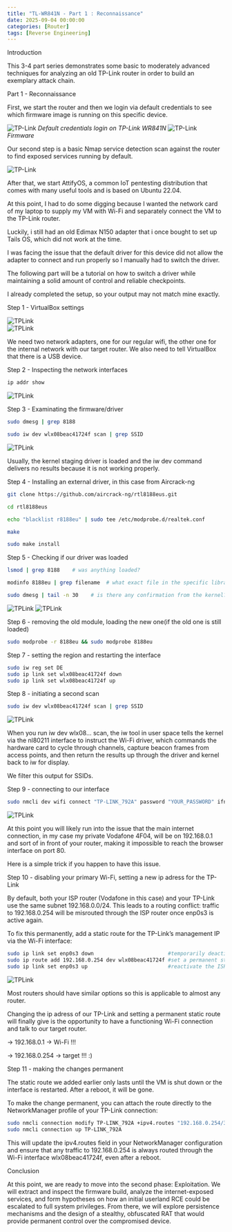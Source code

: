 ```yaml
---
title: "TL-WR841N - Part 1 : Reconnaissance"
date: 2025-09-04 00:00:00 
categories: [Router]
tags: [Reverse Engineering]
---
```

Introduction

This 3-4 part series demonstrates some basic to moderately advanced techniques for analyzing an old TP-Link router in order to build an exemplary attack chain.

Part 1 - Reconnaissance

First, we start the router and then we login via default credentials to see which firmware image is running on this specific device.

![TP-Link](/assets/TPLink/tplinkinterface.png)
*Default credentials login on TP-Link WR841N*
![TP-Link](/assets/TPLink/firmware.png)
*Firmware*

Our second step is a basic Nmap service detection scan against the router to find exposed services running by default.

![TP-Link](/assets/TPLink/nmap.png)

After that, we start AttifyOS, a common IoT pentesting distribution that comes with many useful tools and is based on Ubuntu 22.04.

At this point, I had to do some digging because I wanted the network card of my laptop to supply my VM with Wi-Fi and separately connect the VM to the TP-Link router.

Luckily, i still had an old Edimax N150 adapter that i once bought to set up Tails OS, which did not work at the time.

I was facing the issue that the default driver for this device did not allow the adapter to connect and run properly so I manually had to switch the driver. 

The following part will be a tutorial on how to switch a driver while maintaining a solid amount of control and reliable checkpoints.

I already completed the setup, so your output may not match mine exactly.

Step 1 - VirtualBox settings

![TPLink](/assets/TPLink/vboxset.png)    
![TPLink](/assets/TPLink/usb.png)   

We need two network adapters, one for our regular wifi, the other one for the internal network with our target router.
We also need to tell VirtualBox that there is a USB device.

Step 2 - Inspecting the network interfaces

```bash
ip addr show
```

![TPLink](/assets/TPLink/ipaddr.png)   

Step 3 - Examinating the firmware/driver 

```bash
sudo dmesg | grep 8188

sudo iw dev wlx08beac41724f scan | grep SSID
``` 

![TPLink](/assets/TPLink/iwdev.png)  

Usually, the kernel staging driver is loaded and the iw dev command delivers no results because it is not working properly.

Step 4 - Installing an external driver, in this case from Aircrack-ng

```bash
git clone https://github.com/aircrack-ng/rtl8188eus.git

cd rtl8188eus

echo "blacklist r8188eu" | sudo tee /etc/modprobe.d/realtek.conf

make

sudo make install
```


Step 5 - Checking if our driver was loaded

```bash
lsmod | grep 8188    # was anything loaded?

modinfo 8188eu | grep filename  # what exact file in the specific library got loaded?

sudo dmesg | tail -n 30    # is there any confirmation from the kernel?
```


![TPLink](/assets/TPLink/lsmodinfo.png) 
![TPLink](/assets/TPLink/dmesg.png)   

Step 6 - removing the old module, loading the new one(if the old one is still loaded)

```bash
sudo modprobe -r 8188eu && sudo modprobe 8188eu
```
Step 7 - setting the region and restarting the interface 

```bash
sudo iw reg set DE
sudo ip link set wlx08beac41724f down
sudo ip link set wlx08beac41724f up
```

Step 8 - initiating a second scan

```bash
sudo iw dev wlx08beac41724f scan | grep SSID
```
![TPLink](/assets/TPLink/2ndscan.png)  

When you run iw dev wlx08... scan, the iw tool in user space tells the kernel via the nl80211 interface to instruct the Wi-Fi driver, which commands the hardware card to cycle through channels, capture beacon frames from access points, and then return the results up through the driver and kernel back to iw for display.

We filter this output for SSIDs.

Step 9 - connecting to our interface

```bash
sudo nmcli dev wifi connect "TP-LINK_792A" password "YOUR_PASSWORD" ifname wlx08beac41724f
```

![TPLink](/assets/TPLink/connect.png)  

At this point you will likely run into the issue that the main internet connection, in my case my private Vodafone 4F04, will be on 192.168.0.1 and sort of in front of your router, making it impossible to reach the browser interface on port 80.

Here is a simple trick if you happen to have this issue.

Step 10 - disabling your primary Wi-Fi, setting a new ip adress for the TP-Link

By default, both your ISP router (Vodafone in this case) and your TP-Link use the same subnet 192.168.0.0/24. This leads to a routing conflict: traffic to 192.168.0.254 will be misrouted through the ISP router once enp0s3 is active again.

To fix this permanently, add a static route for the TP-Link’s management IP via the Wi-Fi interface:

```bash
sudo ip link set enp0s3 down                        #temporarily deactive ISP interface
sudo ip route add 192.168.0.254 dev wlx08beac41724f #set a permanent static route + change ip in the webinterface
sudo ip link set enp0s3 up                          #reactivate the ISP interface

```
![TPLink](/assets/TPLink/ipchangetp.png)  

Most routers should have similar options so this is applicable to almost any router.

Changing the ip adress of our TP-Link and setting a permanent static route will finally give is the opportunity to have a functioning Wi-Fi connection and talk to our target router.

-> 192.168.0.1 -> Wi-Fi !!!

-> 192.168.0.254 -> target !!! :)

Step 11 - making the changes permanent

The static route we added earlier only lasts until the VM is shut down or the interface is restarted. After a reboot, it will be gone.

To make the change permanent, you can attach the route directly to the NetworkManager profile of your TP-Link connection:

```bash
sudo nmcli connection modify TP-LINK_792A +ipv4.routes "192.168.0.254/32" #save the route 
sudo nmcli connection up TP-LINK_792A                                     #update in current session
```

This will update the ipv4.routes field in your NetworkManager configuration and ensure that any traffic to 192.168.0.254 is always routed through the Wi-Fi interface wlx08beac41724f, even after a reboot.

Conclusion

At this point, we are ready to move into the second phase: Exploitation.
We will extract and inspect the firmware build, analyze the internet-exposed services, and form hypotheses on how an initial userland RCE could be escalated to full system privileges.
From there, we will explore persistence mechanisms and the design of a stealthy, obfuscated RAT that would provide permanent control over the compromised device.

